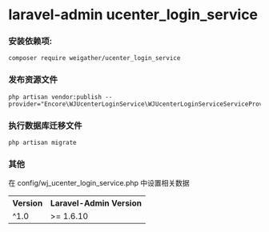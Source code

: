 laravel-admin ucenter_login_service
======

### 安装依赖项:

    composer require weigather/ucenter_login_service
     
### 发布资源文件

    php artisan vendor:publish --provider="Encore\WJUcenterLoginService\WJUcenterLoginServiceServiceProvider"
    
### 执行数据库迁移文件

	php artisan migrate

### 其他
 在 config/wj_ucenter_login_service.php 中设置相关数据 
 
<div>
    <table border="0">
	  <tr>
	    <th>Version</th>
	    <th>Laravel-Admin Version</th>
	  </tr>
	  <tr>
	    <td>^1.0</td>
	    <td>>= 1.6.10</td>
	  </tr>
	</table>
</div> 
